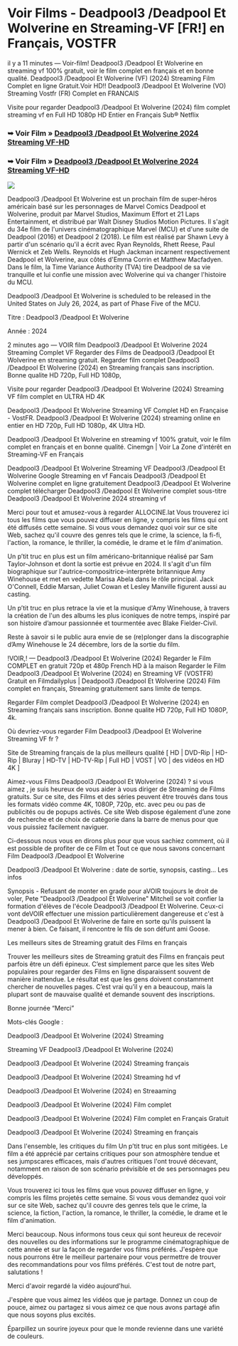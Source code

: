 # Voir Films - Deadpool3 /Deadpool Et Wolverine en Streaming-VF [FR!] en Français, VOSTFR
il y a 11 minutes — Voir-film! Deadpool3 /Deadpool Et Wolverine en streaming vf 100% gratuit, voir le film complet en français et en bonne qualité. Deadpool3 /Deadpool Et Wolverine (VF) (2024) Streaming Film Complet en ligne Gratuit.Voir HD!! Deadpool3 /Deadpool Et Wolverine (VO) Streaming Vostfr (FR) Complet en FRANCAIS

Visite pour regarder Deadpool3 /Deadpool Et Wolverine (2024) film complet streaming vf en Full HD 1080p HD Entier en Français Sub® Netflix

### ➥ Voir Film » [Deadpool3 /Deadpool Et Wolverine 2024 Streaming VF-HD](https://is.gd/3t7xFV)

### ➥ Voir Film » [Deadpool3 /Deadpool Et Wolverine 2024 Streaming VF-HD](https://is.gd/3t7xFV)

<p dir="auto"><a href="https://is.gd/3t7xFV" title="PLAYNOW" rel="nofollow"><img src="https://i.imgur.com/jhNGoEt.gif" style="max-width: 100%;"></a></p>

Deadpool3 /Deadpool Et Wolverine est un prochain film de super-héros américain basé sur les personnages de Marvel Comics Deadpool et Wolverine, produit par Marvel Studios, Maximum Effort et 21 Laps Entertainment, et distribué par Walt Disney Studios Motion Pictures. Il s'agit du 34e film de l'univers cinématographique Marvel (MCU) et d'une suite de Deadpool (2016) et Deadpool 2 (2018). Le film est réalisé par Shawn Levy à partir d'un scénario qu'il a écrit avec Ryan Reynolds, Rhett Reese, Paul Wernick et Zeb Wells. Reynolds et Hugh Jackman incarnent respectivement Deadpool et Wolverine, aux côtés d'Emma Corrin et Matthew Macfadyen. Dans le film, la Time Variance Authority (TVA) tire Deadpool de sa vie tranquille et lui confie une mission avec Wolverine qui va changer l'histoire du MCU.

Deadpool3 /Deadpool Et Wolverine is scheduled to be released in the United States on July 26, 2024, as part of Phase Five of the MCU.

Titre : Deadpool3 /Deadpool Et Wolverine

Année : 2024

2 minutes ago — VOIR film Deadpool3 /Deadpool Et Wolverine 2024 Streaming Complet VF Regarder des Films de Deadpool3 /Deadpool Et Wolverine en streaming gratuit. Regarder film complet Deadpool3 /Deadpool Et Wolverine (2024) en Streaming français sans inscription. Bonne qualite HD 720p, Full HD 1080p,

Visite pour regarder Deadpool3 /Deadpool Et Wolverine (2024) Streaming VF film complet en ULTRA HD 4K

Deadpool3 /Deadpool Et Wolverine Streaming VF Complet HD en Française - VostFR. Deadpool3 /Deadpool Et Wolverine (2024) streaming online en entier en HD 720p, Full HD 1080p, 4K Ultra HD.

Deadpool3 /Deadpool Et Wolverine en streaming vf 100% gratuit, voir le film complet en français et en bonne qualité. Cinemgn | Voir La Zone d'intérêt en Streaming-VF en Français

Deadpool3 /Deadpool Et Wolverine Streaming VF Deadpool3 /Deadpool Et Wolverine Google Streaming en vf Fancais Deadpool3 /Deadpool Et Wolverine complet en ligne gratuitement Deadpool3 /Deadpool Et Wolverine complet télécharger Deadpool3 /Deadpool Et Wolverine complet sous-titre Deadpool3 /Deadpool Et Wolverine 2024 streaming vf

Merci pour tout et amusez-vous à regarder ALLOCINE.lat Vous trouverez ici tous les films que vous pouvez diffuser en ligne, y compris les films qui ont été diffusés cette semaine. Si vous vous demandez quoi voir sur ce site Web, sachez qu'il couvre des genres tels que le crime, la science, la fi-fi, l'action, la romance, le thriller, la comédie, le drame et le film d'animation.

Un p’tit truc en plus est un film américano-britannique réalisé par Sam Taylor-Johnson et dont la sortie est prévue en 2024. Il s'agit d'un film biographique sur l'autrice-compositrice-interprète britannique Amy Winehouse et met en vedette Marisa Abela dans le rôle principal. Jack O'Connell, Eddie Marsan, Juliet Cowan et Lesley Manville figurent aussi au casting.

Un p’tit truc en plus retrace la vie et la musique d'Amy Winehouse, à travers la création de l'un des albums les plus iconiques de notre temps, inspiré par son histoire d’amour passionnée et tourmentée avec Blake Fielder-Civil.

Reste à savoir si le public aura envie de se (re)plonger dans la discographie d’Amy Winehouse le 24 décembre, lors de la sortie du film.

!VOIR,! — Deadpool3 /Deadpool Et Wolverine (2024) Regarder le Film COMPLET en gratuit 720p et 480p French HD à la maison Regarder le Film Deadpool3 /Deadpool Et Wolverine (2024) en Streaming VF (VOSTFR) Gratuit en Filmdailyplus | Deadpool3 /Deadpool Et Wolverine (2024) Film complet en français, Streaming gratuitement sans limite de temps.

Regarder Film complet Deadpool3 /Deadpool Et Wolverine (2024) en Streaming français sans inscription. Bonne qualite HD 720p, Full HD 1080P, 4k.

Où devriez-vous regarder Film Deadpool3 /Deadpool Et Wolverine Streaming VF fr ?

Site de Streaming français de la plus meilleurs qualité [ HD | DVD-Rip | HD-Rip | Bluray | HD-TV | HD-TV-Rip | Full HD | VOST | VO | des vidéos en HD 4K ]

Aimez-vous Films Deadpool3 /Deadpool Et Wolverine (2024) ? si vous aimez , je suis heureux de vous aider à vous diriger de Streaming de Films gratuits. Sur ce site, des Films et des séries peuvent être trouvés dans tous les formats vidéo comme 4K, 1080P, 720p, etc. avec peu ou pas de publicités ou de popups activés. Ce site Web dispose également d’une zone de recherche et de choix de catégorie dans la barre de menus pour que vous puissiez facilement naviguer.

Ci-dessous nous vous en dirons plus pour que vous sachiez comment, où il est possible de profiter de ce Film et Tout ce que nous savons concernant Film Deadpool3 /Deadpool Et Wolverine

Deadpool3 /Deadpool Et Wolverine : date de sortie, synopsis, casting... Les infos

Synopsis - Refusant de monter en grade pour aVOIR toujours le droit de voler, Pete "Deadpool3 /Deadpool Et Wolverine" Mitchell se voit confier la formation d'élèves de l'école Deadpool3 /Deadpool Et Wolverine. Ceux-ci vont deVOIR effectuer une mission particulièrement dangereuse et c'est à Deadpool3 /Deadpool Et Wolverine de faire en sorte qu'ils puissent la mener à bien. Ce faisant, il rencontre le fils de son défunt ami Goose.

Les meilleurs sites de Streaming gratuit des Films en français

Trouver les meilleurs sites de Streaming gratuit des Films en français peut parfois être un défi épineux. C’est simplement parce que les sites Web populaires pour regarder des Films en ligne disparaissent souvent de manière inattendue. Le résultat est que les gens doivent constamment chercher de nouvelles pages. C’est vrai qu’il y en a beaucoup, mais la plupart sont de mauvaise qualité et demande souvent des inscriptions.

Bonne journée “Merci”

Mots-clés Google :

Deadpool3 /Deadpool Et Wolverine (2024) Streaming

Streaming VF Deadpool3 /Deadpool Et Wolverine (2024)

Deadpool3 /Deadpool Et Wolverine (2024) Streaming français

Deadpool3 /Deadpool Et Wolverine (2024) Streaming hd vf

Deadpool3 /Deadpool Et Wolverine (2024) en Streaaming

Deadpool3 /Deadpool Et Wolverine (2024) Film complet

Deadpool3 /Deadpool Et Wolverine (2024) Film complet en Français Gratuit

Deadpool3 /Deadpool Et Wolverine (2024) Streaming en français

Dans l'ensemble, les critiques du film Un p’tit truc en plus sont mitigées. Le film a été apprécié par certains critiques pour son atmosphère tendue et ses jumpscares efficaces, mais d'autres critiques l'ont trouvé décevant, notamment en raison de son scénario prévisible et de ses personnages peu développés.

Vous trouverez ici tous les films que vous pouvez diffuser en ligne, y compris les films projetés cette semaine. Si vous vous demandez quoi voir sur ce site Web, sachez qu'il couvre des genres tels que le crime, la science, la fiction, l'action, la romance, le thriller, la comédie, le drame et le film d'animation.

Merci beaucoup. Nous informons tous ceux qui sont heureux de recevoir des nouvelles ou des informations sur le programme cinématographique de cette année et sur la façon de regarder vos films préférés. J'espère que nous pourrons être le meilleur partenaire pour vous permettre de trouver des recommandations pour vos films préférés. C'est tout de notre part, salutations !

Merci d'avoir regardé la vidéo aujourd'hui.

J'espère que vous aimez les vidéos que je partage. Donnez un coup de pouce, aimez ou partagez si vous aimez ce que nous avons partagé afin que nous soyons plus excités.

Éparpillez un sourire joyeux pour que le monde revienne dans une variété de couleurs.

